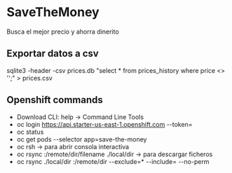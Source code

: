 # SaveTheMoney
Busca el mejor precio y ahorra dinerito  

## Exportar datos a csv  
sqlite3 -header -csv prices.db "select * from prices_history where price <> '';" > prices.csv

## Openshift commands  
- Download CLI: help -> Command Line Tools  
- oc login https://api.starter-us-east-1.openshift.com --token=<hidden>  
- oc status    
- oc get pods --selector app=save-the-money  
- oc rsh <pod-name> -> para abrir consola interactiva  
- oc rsync <pod-name>:/remote/dir/filename ./local/dir -> para descargar ficheros  
- oc rsync ./local/dir <pod-name>:/remote/dir --exclude=* --include=<file-name> --no-perm  
